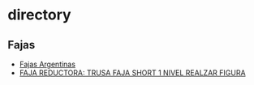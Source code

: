 # directory

## Fajas
- [Fajas Argentinas](https://fajasargentinas.com.ar)
- [FAJA REDUCTORA: TRUSA FAJA SHORT 1 NIVEL REALZAR FIGURA](https://www.facebook.com/groups/fajasargentinas.com.ar/posts/983052529814227/)
